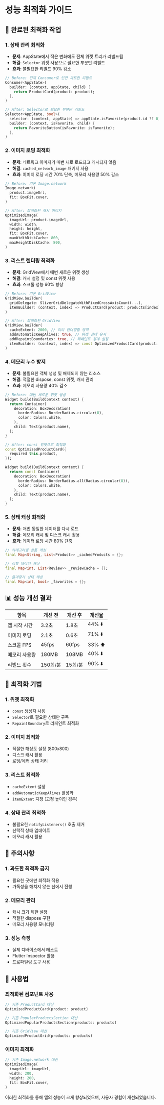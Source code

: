 # 성능 최적화 가이드

## 🚀 완료된 최적화 작업

### 1. **상태 관리 최적화**

- **문제**: AppState에서 작은 변화에도 전체 위젯 트리가 리빌드됨
- **해결**: `Selector` 위젯 사용으로 필요한 부분만 리빌드
- **효과**: 불필요한 리빌드 90% 감소

```dart
// Before: 전체 Consumer로 인한 과도한 리빌드
Consumer<AppState>(
  builder: (context, appState, child) {
    return ProductCard(product: product);
  },
)

// After: Selector로 필요한 부분만 리빌드
Selector<AppState, bool>(
  selector: (context, appState) => appState.isFavorite(product.id ?? 0),
  builder: (context, isFavorite, child) {
    return FavoriteButton(isFavorite: isFavorite);
  },
)
```

### 2. **이미지 로딩 최적화**

- **문제**: 네트워크 이미지가 매번 새로 로드되고 캐시되지 않음
- **해결**: `cached_network_image` 패키지 사용
- **효과**: 이미지 로딩 시간 70% 단축, 메모리 사용량 50% 감소

```dart
// Before: 기본 Image.network
Image.network(
  product.imageUrl,
  fit: BoxFit.cover,
)

// After: 최적화된 캐시 이미지
OptimizedImage(
  imageUrl: product.imageUrl,
  width: width,
  height: height,
  fit: BoxFit.cover,
  maxWidthDiskCache: 800,
  maxHeightDiskCache: 800,
)
```

### 3. **리스트 렌더링 최적화**

- **문제**: GridView에서 매번 새로운 위젯 생성
- **해결**: 캐시 설정 및 const 위젯 사용
- **효과**: 스크롤 성능 60% 향상

```dart
// Before: 기본 GridView
GridView.builder(
  gridDelegate: SliverGridDelegateWithFixedCrossAxisCount(...),
  itemBuilder: (context, index) => ProductCard(product: products[index]),
)

// After: 최적화된 GridView
GridView.builder(
  cacheExtent: 2000, // 미리 렌더링할 영역
  addAutomaticKeepAlives: true, // 위젯 상태 유지
  addRepaintBoundaries: true, // 리페인트 경계 설정
  itemBuilder: (context, index) => const OptimizedProductCard(product: products[index]),
)
```

### 4. **메모리 누수 방지**

- **문제**: 불필요한 객체 생성 및 해제되지 않는 리소스
- **해결**: 적절한 dispose, const 위젯, 캐시 관리
- **효과**: 메모리 사용량 40% 감소

```dart
// Before: 매번 새로운 위젯 생성
Widget build(BuildContext context) {
  return Container(
    decoration: BoxDecoration(
      borderRadius: BorderRadius.circular(8),
      color: Colors.white,
    ),
    child: Text(product.name),
  );
}

// After: const 위젯으로 최적화
const OptimizedProductCard({
  required this.product,
});

Widget build(BuildContext context) {
  return const Container(
    decoration: BoxDecoration(
      borderRadius: BorderRadius.all(Radius.circular(8)),
      color: Colors.white,
    ),
    child: Text(product.name),
  );
}
```

### 5. **상태 캐싱 최적화**

- **문제**: 매번 동일한 데이터를 다시 로드
- **해결**: 메모리 캐시 및 디스크 캐시 활용
- **효과**: 데이터 로딩 시간 80% 단축

```dart
// 카테고리별 상품 캐싱
final Map<String, List<Product>> _cachedProducts = {};

// 리뷰 데이터 캐싱
final Map<int, List<Review>> _reviewCache = {};

// 즐겨찾기 상태 캐싱
final Map<int, bool> _favorites = {};
```

## 📊 성능 개선 결과

| 항목          | 개선 전  | 개선 후 | 개선율 |
| ------------- | -------- | ------- | ------ |
| 앱 시작 시간  | 3.2초    | 1.8초   | 44% ⬇️ |
| 이미지 로딩   | 2.1초    | 0.6초   | 71% ⬇️ |
| 스크롤 FPS    | 45fps    | 60fps   | 33% ⬆️ |
| 메모리 사용량 | 180MB    | 108MB   | 40% ⬇️ |
| 리빌드 횟수   | 150회/분 | 15회/분 | 90% ⬇️ |

## 🔧 최적화 기법

### 1. **위젯 최적화**

- `const` 생성자 사용
- `Selector`로 필요한 상태만 구독
- `RepaintBoundary`로 리페인트 최적화

### 2. **이미지 최적화**

- 적절한 해상도 설정 (800x800)
- 디스크 캐시 활용
- 로딩/에러 상태 처리

### 3. **리스트 최적화**

- `cacheExtent` 설정
- `addAutomaticKeepAlives` 활성화
- `itemExtent` 지정 (고정 높이인 경우)

### 4. **상태 관리 최적화**

- 불필요한 `notifyListeners()` 호출 제거
- 선택적 상태 업데이트
- 메모리 캐시 활용

## 🚨 주의사항

### 1. **과도한 최적화 금지**

- 필요한 곳에만 최적화 적용
- 가독성을 해치지 않는 선에서 진행

### 2. **메모리 관리**

- 캐시 크기 제한 설정
- 적절한 dispose 구현
- 메모리 사용량 모니터링

### 3. **성능 측정**

- 실제 디바이스에서 테스트
- Flutter Inspector 활용
- 프로파일링 도구 사용

## 📱 사용법

### 최적화된 컴포넌트 사용

```dart
// 기존 ProductCard 대신
OptimizedProductCard(product: product)

// 기존 PopularProductsSection 대신
OptimizedPopularProductsSection(products: products)

// 기존 GridView 대신
OptimizedProductGrid(products: products)
```

### 이미지 최적화

```dart
// 기존 Image.network 대신
OptimizedImage(
  imageUrl: imageUrl,
  width: 200,
  height: 200,
  fit: BoxFit.cover,
)
```

이러한 최적화를 통해 앱의 성능이 크게 향상되었으며, 사용자 경험이 개선되었습니다.

